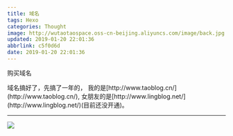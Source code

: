 ```yaml
---
title: 域名
tags: Hexo
categories: Thought
image: http://wutaotaospace.oss-cn-beijing.aliyuncs.com/image/back.jpg
updated: 2019-01-20 22:01:36
abbrlink: c5f0d6d
date: 2019-01-20 22:01:36
---
```

<p class="description">购买域名</p>
<!-- more -->
域名搞好了，先搞了一年的，
我的是[http://www.taoblog.cn/](http://www.taoblog.cn/),
女朋友的是[http://www.lingblog.net/](http://www.lingblog.net/)(目前还没开通)。

<hr />
<img src="http://wutaotaospace.oss-cn-beijing.aliyuncs.com/image/back.jpg" class="full-image" />

